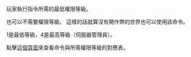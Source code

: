 玩家執行指令所需的最低權限等級。

也可以不需要權限等級。
這樣的話就算沒有開作弊的世界也可以使用該命令。

1是最低等級，4是最高等級（伺服器管理員）。

點擊[這個頁面](https://mcreator.net/wiki/command-permission-levels)來查看命令與所需權限等級的對應表。

